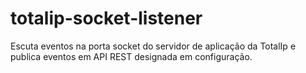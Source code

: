 # totalip-socket-listener
Escuta eventos na porta socket do servidor de aplicação da TotalIp e publica eventos em API REST designada em configuração.
